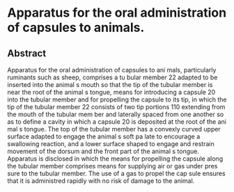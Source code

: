 # Apparatus for the oral administration of capsules to animals.

## Abstract
Apparatus for the oral administration of capsules to ani mals, particularly ruminants such as sheep, comprises a tu bular member 22 adapted to be inserted into the animal s mouth so that the tip of the tubular member is near the root of the animal s tongue, means for introducing a capsule 20 into the tubular member and for propelling the capsule to its tip, in which the tip of the tubular member 22 consists of two tip portions 110 extending from the mouth of the tubular mem ber and laterally spaced from one another so as to define a cavity in which a capsule 20 is deposited at the root of the ani mal s tongue. The top of the tubular member has a convexly curved upper surface adapted to engage the animal s soft pa late to encourage a swallowing reaction, and a lower surface shaped to engage and restrain movement of the dorsum and the front part of the animal s tongue. Apparatus is disclosed in which the means for propelling the capsule along the tubular member comprises means for supplying air or gas under pres sure to the tubular member. The use of a gas to propel the cap sule ensures that it is administred rapidly with no risk of damage to the animal.